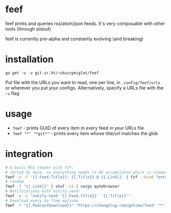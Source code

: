 # feef

feef prints and queries rss/atom/json feeds. It's very composable with other tools (through stdout)

feef is currently pre-alpha and constantly evolving (and breaking)

# installation

`go get -u -v git.sr.ht/~skuzzymiglet/feef`

Put file with the URLs you want to read, one per line, in `.config/feef/urls` or wherever you put your configs. Alternatively, specify a URLs file with the `-u` flag.

# usage

+ `feef` - prints GUID of every item in every feed in your URLs file
+ `feef "*" "*git*"` - prints every item whose title/url matches the glob

# integration

```sh
# A basic RSS reader with fzf:
# sorted by date, so everything needs to be accumulated which is slower
feef -s -f '{{.Feed.Title}}: {{.Title}} @ {{.Link}}' | fzf --bind "enter:execute(echo {} | cut -d'@' -f2 | xargs $BROWSER {})"
# random
feef -f "{{.Link}}" | shuf -n1 | xargs qutebrowser
# Notifications with notify-send:
feef -n -c "notify-send '{{.Feed.Title}}' '{{.Title}}'"
# Download every Go Time episode
feef -f "{{.PodcastDownload}}" "https://changelog.com/gotime/feed" "*" | xargs wget -nc
```
